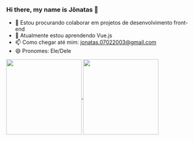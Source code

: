 ### Hi there, my name is Jônatas 👋

- 👯 Estou procurando colaborar em projetos de desenvolvimento front-end
- 🌱 Atualmente estou aprendendo Vue.js
- 📫 Como chegar até mim: jonatas.07022003@gmail.com
- 😄 Pronomes: Ele/Dele

<a href="https://github.com/jonatasgdec/github-readme-stats">
  <img height=200 align="center" src="https://github-readme-stats.vercel.app/api?username=jonatasgdec&theme=dark&" />
</a>
<a href="https://github.com/jonatasgdec/convoychat">
  <img height=200 align="center" src="https://github-readme-stats.vercel.app/api/top-langs?username=jonatasgdec&layout=compact&langs_count=8&card_width=320&theme=dark&" />
</a>
